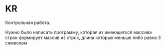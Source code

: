 # KR
Контрольная работа.

Нужно было написать программу, которая из имеющегося массива строк формирует массив из строк, длина которых меньше либо равна 3 символам

